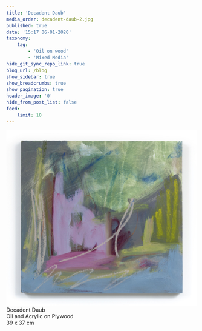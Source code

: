```yaml
---
title: 'Decadent Daub'
media_order: decadent-daub-2.jpg
published: true
date: '15:17 06-01-2020'
taxonomy:
    tag:
        - 'Oil on wood'
        - 'Mixed Media'
hide_git_sync_repo_link: true
blog_url: /blog
show_sidebar: true
show_breadcrumbs: true
show_pagination: true
header_image: '0'
hide_from_post_list: false
feed:
    limit: 10
---
```


![/paintings/decadent-daub](decadent-daub-2.jpg)
Decadent Daub  
Oil and Acrylic on Plywood  
39 x 37 cm